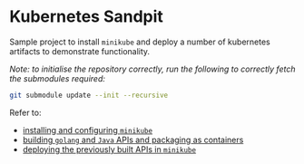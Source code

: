 # Kubernetes Sandpit
Sample project to install `minikube` and deploy a number of kubernetes artifacts to demonstrate functionality.

*Note: to initialise the repository correctly, run the following to correctly fetch the submodules required:*
```bash
git submodule update --init --recursive
```

Refer to:
* [installing and configuring `minikube`](_doc/01-install.md)
* [building `golang` and `Java` APIs and packaging as containers](_doc/02-build.md)
* [deploying the previously built APIs in `minikube`](_doc/03-deploy.md)